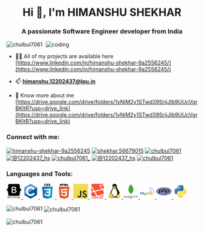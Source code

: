 



<h1 align="center">Hi 👋, I'm HIMANSHU SHEKHAR</h1>
<h3 align="center">A passionate Software Engineer developer from India</h3>

<img align="right" alt="coding" width="400" src="https://cdn.dribbble.com/users/1708816/screenshots/15637256/media/f9826f0af8a49462f048262a8502035b.gif">

<p align="left"> <img src="https://komarev.com/ghpvc/?username=chulbul7061&label=Profile%20views&color=0e75b6&style=flat" alt="chulbul7061" /> </p>

- 👨‍💻 All of my projects are available here [https://www.linkedin.com/in/himanshu-shekhar-9a2556245/](https://www.linkedin.com/in/himanshu-shekhar-9a2556245/)

- 📫 **himanshu.12202437@lpu.in**

- 📄 Know more about me [https://drive.google.com/drive/folders/1vNjM2y1STwd39SrijJIb9UUcVgrBKltR?usp=drive_link](https://drive.google.com/drive/folders/1vNjM2y1STwd39SrijJIb9UUcVgrBKltR?usp=drive_link)

<h3 align="left">Connect with me:</h3>
<p align="left">
<a href="https://linkedin.com/in/himanshu-shekhar-9a2556245" target="blank"><img align="center" src="https://raw.githubusercontent.com/rahuldkjain/github-profile-readme-generator/master/src/images/icons/Social/linked-in-alt.svg" alt="himanshu-shekhar-9a2556245" height="30" width="40" /></a>
<a href="https://fb.com/shekhar.56679015" target="blank"><img align="center" src="https://raw.githubusercontent.com/rahuldkjain/github-profile-readme-generator/master/src/images/icons/Social/facebook.svg" alt="shekhar.56679015" height="30" width="40" /></a>
<a href="https://instagram.com/chulbul7061" target="blank"><img align="center" src="https://raw.githubusercontent.com/rahuldkjain/github-profile-readme-generator/master/src/images/icons/Social/instagram.svg" alt="chulbul7061" height="30" width="40" /></a>
<a href="https://www.hackerrank.com/@12202437_hs" target="blank"><img align="center" src="https://raw.githubusercontent.com/rahuldkjain/github-profile-readme-generator/master/src/images/icons/Social/hackerrank.svg" alt="@12202437_hs" height="30" width="40" /></a>
<a href="https://www.leetcode.com/chulbul7061_" target="blank"><img align="center" src="https://raw.githubusercontent.com/rahuldkjain/github-profile-readme-generator/master/src/images/icons/Social/leet-code.svg" alt="chulbul7061_" height="30" width="40" /></a>
<a href="https://www.hackerearth.com/@12202437_hs" target="blank"><img align="center" src="https://raw.githubusercontent.com/rahuldkjain/github-profile-readme-generator/master/src/images/icons/Social/hackerearth.svg" alt="@12202437_hs" height="30" width="40" /></a>
<a href="https://auth.geeksforgeeks.org/user/chulbul7061" target="blank"><img align="center" src="https://raw.githubusercontent.com/rahuldkjain/github-profile-readme-generator/master/src/images/icons/Social/geeks-for-geeks.svg" alt="chulbul7061" height="30" width="40" /></a>
</p>

<h3 align="left">Languages and Tools:</h3>
<p align="left"> <a href="https://getbootstrap.com" target="_blank" rel="noreferrer"> <img src="https://raw.githubusercontent.com/devicons/devicon/master/icons/bootstrap/bootstrap-plain-wordmark.svg" alt="bootstrap" width="40" height="40"/> </a> <a href="https://www.cprogramming.com/" target="_blank" rel="noreferrer"> <img src="https://raw.githubusercontent.com/devicons/devicon/master/icons/c/c-original.svg" alt="c" width="40" height="40"/> </a> <a href="https://www.w3schools.com/css/" target="_blank" rel="noreferrer"> <img src="https://raw.githubusercontent.com/devicons/devicon/master/icons/css3/css3-original-wordmark.svg" alt="css3" width="40" height="40"/> </a> <a href="https://www.w3.org/html/" target="_blank" rel="noreferrer"> <img src="https://raw.githubusercontent.com/devicons/devicon/master/icons/html5/html5-original-wordmark.svg" alt="html5" width="40" height="40"/> </a> <a href="https://developer.mozilla.org/en-US/docs/Web/JavaScript" target="_blank" rel="noreferrer"> <img src="https://raw.githubusercontent.com/devicons/devicon/master/icons/javascript/javascript-original.svg" alt="javascript" width="40" height="40"/> </a> <a href="https://laravel.com/" target="_blank" rel="noreferrer"> <img src="https://raw.githubusercontent.com/devicons/devicon/master/icons/laravel/laravel-plain-wordmark.svg" alt="laravel" width="40" height="40"/> </a> <a href="https://www.linux.org/" target="_blank" rel="noreferrer"> <img src="https://raw.githubusercontent.com/devicons/devicon/master/icons/linux/linux-original.svg" alt="linux" width="40" height="40"/> </a> <a href="https://www.mongodb.com/" target="_blank" rel="noreferrer"> <img src="https://raw.githubusercontent.com/devicons/devicon/master/icons/mongodb/mongodb-original-wordmark.svg" alt="mongodb" width="40" height="40"/> </a> <a href="https://www.mysql.com/" target="_blank" rel="noreferrer"> <img src="https://raw.githubusercontent.com/devicons/devicon/master/icons/mysql/mysql-original-wordmark.svg" alt="mysql" width="40" height="40"/> </a> <a href="https://www.php.net" target="_blank" rel="noreferrer"> <img src="https://raw.githubusercontent.com/devicons/devicon/master/icons/php/php-original.svg" alt="php" width="40" height="40"/> </a> <a href="https://www.python.org" target="_blank" rel="noreferrer"> <img src="https://raw.githubusercontent.com/devicons/devicon/master/icons/python/python-original.svg" alt="python" width="40" height="40"/> </a> </p>

<p><img align="left" src="https://github-readme-stats.vercel.app/api/top-langs?username=chulbul7061&show_icons=true&locale=en&layout=compact" alt="chulbul7061" /></p>

<p>&nbsp;<img align="center" src="https://github-readme-stats.vercel.app/api?username=chulbul7061&show_icons=true&locale=en" alt="chulbul7061" /></p>

<p><img align="center" src="https://github-readme-streak-stats.herokuapp.com/?user=chulbul7061&" alt="chulbul7061" /></p>

